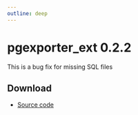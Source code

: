 ```yaml
---
outline: deep
---
```


# pgexporter_ext 0.2.2

This is a bug fix for missing SQL files

## Download

- [Source code](https://github.com/pgexporter/pgexporter_ext/releases/download/0.2.2/pgexporter_ext-0.2.2.tar.gz)
